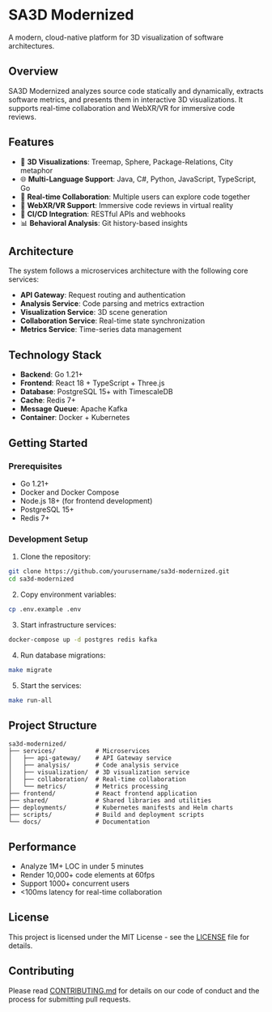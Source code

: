 # SA3D Modernized

A modern, cloud-native platform for 3D visualization of software architectures.

## Overview

SA3D Modernized analyzes source code statically and dynamically, extracts software metrics, and presents them in interactive 3D visualizations. It supports real-time collaboration and WebXR/VR for immersive code reviews.

## Features

- 🎨 **3D Visualizations**: Treemap, Sphere, Package-Relations, City metaphor
- 🌐 **Multi-Language Support**: Java, C#, Python, JavaScript, TypeScript, Go
- 👥 **Real-time Collaboration**: Multiple users can explore code together
- 🥽 **WebXR/VR Support**: Immersive code reviews in virtual reality
- 🔌 **CI/CD Integration**: RESTful APIs and webhooks
- 📊 **Behavioral Analysis**: Git history-based insights

## Architecture

The system follows a microservices architecture with the following core services:

- **API Gateway**: Request routing and authentication
- **Analysis Service**: Code parsing and metrics extraction
- **Visualization Service**: 3D scene generation
- **Collaboration Service**: Real-time state synchronization
- **Metrics Service**: Time-series data management

## Technology Stack

- **Backend**: Go 1.21+
- **Frontend**: React 18 + TypeScript + Three.js
- **Database**: PostgreSQL 15+ with TimescaleDB
- **Cache**: Redis 7+
- **Message Queue**: Apache Kafka
- **Container**: Docker + Kubernetes

## Getting Started

### Prerequisites

- Go 1.21+
- Docker and Docker Compose
- Node.js 18+ (for frontend development)
- PostgreSQL 15+
- Redis 7+

### Development Setup

1. Clone the repository:
```bash
git clone https://github.com/yourusername/sa3d-modernized.git
cd sa3d-modernized
```

2. Copy environment variables:
```bash
cp .env.example .env
```

3. Start infrastructure services:
```bash
docker-compose up -d postgres redis kafka
```

4. Run database migrations:
```bash
make migrate
```

5. Start the services:
```bash
make run-all
```

## Project Structure

```
sa3d-modernized/
├── services/           # Microservices
│   ├── api-gateway/    # API Gateway service
│   ├── analysis/       # Code analysis service
│   ├── visualization/  # 3D visualization service
│   ├── collaboration/  # Real-time collaboration
│   └── metrics/        # Metrics processing
├── frontend/           # React frontend application
├── shared/             # Shared libraries and utilities
├── deployments/        # Kubernetes manifests and Helm charts
├── scripts/            # Build and deployment scripts
└── docs/               # Documentation
```

## Performance

- Analyze 1M+ LOC in under 5 minutes
- Render 10,000+ code elements at 60fps
- Support 1000+ concurrent users
- <100ms latency for real-time collaboration

## License

This project is licensed under the MIT License - see the [LICENSE](LICENSE) file for details.

## Contributing

Please read [CONTRIBUTING.md](CONTRIBUTING.md) for details on our code of conduct and the process for submitting pull requests.